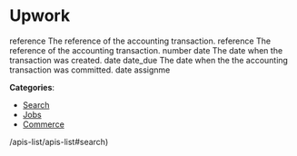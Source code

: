 # Upwork


reference The reference of the accounting transaction. reference The reference of the accounting transaction. number date The date when the transaction was created. date date_due The date when the the accounting transaction was committed. date assignme



**Categories**:
- [Search](https://github.com/apis-list/apis-list#search)
- [Jobs](https://github.com/apis-list/apis-list#jobs)
- [Commerce](https://github.com/apis-list/apis-list#commerce)



/apis-list/apis-list#search)






